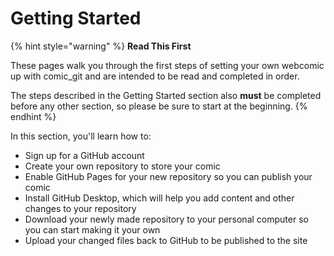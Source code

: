 # Getting Started

{% hint style="warning" %}
**Read This First**

These pages walk you through the first steps of setting your own webcomic up with comic\_git and are intended to be read and completed in order.&#x20;

The steps described in the Getting Started section also **must** be completed before any other section, so please be sure to start at the beginning.
{% endhint %}

In this section, you'll learn how to:

* Sign up for a GitHub account
* Create your own repository to store your comic
* Enable GitHub Pages for your new repository so you can publish your comic
* Install GitHub Desktop, which will help you add content and other changes to your repository
* Download your newly made repository to your personal computer so you can start making it your own
* Upload your changed files back to GitHub to be published to the site

